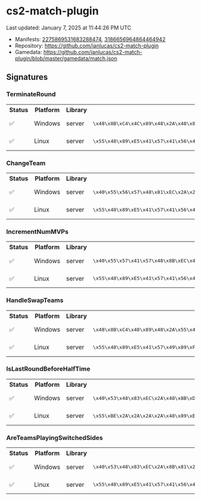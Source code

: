 # cs2-match-plugin 

Last updated: January 7, 2025 at 11:44:26 PM UTC

* Manifests: [2275869531683288474](https://steamdb.info/depot/2347771/history/?changeid=M:2275869531683288474), [3186656964864464942](https://steamdb.info/depot/2347773/history/?changeid=M:3186656964864464942)
* Repository: https://github.com/ianlucas/cs2-match-plugin
* Gamedata: https://github.com/ianlucas/cs2-match-plugin/blob/master/gamedata/match.json

## Signatures

### TerminateRound

<table>
<tr><th>Status</th><th>Platform</th><th>Library</th><th>CODE-Style</th><th>IDA-Style</th></tr><tr><td>✅</td><td>Windows</td><td>server</td><td>
<pre>
\x48\x8B\xC4\x4C\x89\x48\x2A\x48\x89\x48\x2A\x55\x41\x55
</pre>
</td><td>
<pre>
48 8B C4 4C 89 48 ? 48 89 48 ? 55 41 55
</pre>
</td></tr><tr><td>✅</td><td>Linux</td><td>server</td><td>
<pre>
\x55\x48\x89\xE5\x41\x57\x41\x56\x41\x55\x41\x54\x49\x89\xFC\x53\x48\x81\xEC\x2A\x2A\x2A\x2A\x48\x8D\x05\x2A\x2A\x2A\x2A\xF3\x0F\x11\x85
</pre>
</td><td>
<pre>
55 48 89 E5 41 57 41 56 41 55 41 54 49 89 FC 53 48 81 EC ? ? ? ? 48 8D 05 ? ? ? ? F3 0F 11 85
</pre>
</td></tr></table>

### ChangeTeam

<table>
<tr><th>Status</th><th>Platform</th><th>Library</th><th>CODE-Style</th><th>IDA-Style</th></tr><tr><td>✅</td><td>Windows</td><td>server</td><td>
<pre>
\x40\x55\x56\x57\x48\x81\xEC\x2A\x2A\x2A\x2A\x0F\xB6\xA9
</pre>
</td><td>
<pre>
40 55 56 57 48 81 EC ? ? ? ? 0F B6 A9
</pre>
</td></tr><tr><td>✅</td><td>Linux</td><td>server</td><td>
<pre>
\x55\x48\x89\xE5\x41\x57\x41\x56\x41\x55\x41\x54\x53\x48\x83\xEC\x2A\x44\x0F\xB6\xB7\x2A\x2A\x2A\x2A\x44\x39\xF6
</pre>
</td><td>
<pre>
55 48 89 E5 41 57 41 56 41 55 41 54 53 48 83 EC ? 44 0F B6 B7 ? ? ? ? 44 39 F6
</pre>
</td></tr></table>

### IncrementNumMVPs

<table>
<tr><th>Status</th><th>Platform</th><th>Library</th><th>CODE-Style</th><th>IDA-Style</th></tr><tr><td>✅</td><td>Windows</td><td>server</td><td>
<pre>
\x40\x55\x57\x41\x57\x48\x8B\xEC\x48\x81\xEC
</pre>
</td><td>
<pre>
40 55 57 41 57 48 8B EC 48 81 EC
</pre>
</td></tr><tr><td>✅</td><td>Linux</td><td>server</td><td>
<pre>
\x55\x48\x89\xE5\x41\x57\x41\x56\x41\x55\x41\x54\x49\x89\xFC\x53\x48\x8D\x3D\x2A\x2A\x2A\x2A\x89\xF3
</pre>
</td><td>
<pre>
55 48 89 E5 41 57 41 56 41 55 41 54 49 89 FC 53 48 8D 3D ? ? ? ? 89 F3
</pre>
</td></tr></table>

### HandleSwapTeams

<table>
<tr><th>Status</th><th>Platform</th><th>Library</th><th>CODE-Style</th><th>IDA-Style</th></tr><tr><td>✅</td><td>Windows</td><td>server</td><td>
<pre>
\x48\x8B\xC4\x48\x89\x48\x2A\x55\x48\x81\xEC
</pre>
</td><td>
<pre>
48 8B C4 48 89 48 ? 55 48 81 EC
</pre>
</td></tr><tr><td>✅</td><td>Linux</td><td>server</td><td>
<pre>
\x55\x48\x89\xE5\x41\x57\x49\x89\xFF\x41\x56\x41\x55\x41\x54\x53\x31\xDB\x48\x83\xEC
</pre>
</td><td>
<pre>
55 48 89 E5 41 57 49 89 FF 41 56 41 55 41 54 53 31 DB 48 83 EC
</pre>
</td></tr></table>

### IsLastRoundBeforeHalfTime

<table>
<tr><th>Status</th><th>Platform</th><th>Library</th><th>CODE-Style</th><th>IDA-Style</th></tr><tr><td>✅</td><td>Windows</td><td>server</td><td>
<pre>
\x40\x53\x48\x83\xEC\x2A\x48\x8B\xD9\xBA\x2A\x2A\x2A\x2A\x48\x8D\x0D\x2A\x2A\x2A\x2A\xE8\x2A\x2A\x2A\x2A\x48\x85\xC0\x75\x2A\x48\x8B\x05\x2A\x2A\x2A\x2A\x48\x8B\x40\x2A\x80\x38\x2A\x0F\x84\x2A\x2A\x2A\x2A\x83\xBB
</pre>
</td><td>
<pre>
40 53 48 83 EC ? 48 8B D9 BA ? ? ? ? 48 8D 0D ? ? ? ? E8 ? ? ? ? 48 85 C0 75 ? 48 8B 05 ? ? ? ? 48 8B 40 ? 80 38 ? 0F 84 ? ? ? ? 83 BB
</pre>
</td></tr><tr><td>✅</td><td>Linux</td><td>server</td><td>
<pre>
\x55\xBE\x2A\x2A\x2A\x2A\x48\x89\xE5\x41\x55\x41\x54\x53\x48\x89\xFB\x48\x8D\x3D\x2A\x2A\x2A\x2A\x48\x83\xEC\x2A\xE8\x2A\x2A\x2A\x2A\x48\x85\xC0\x74
</pre>
</td><td>
<pre>
55 BE ? ? ? ? 48 89 E5 41 55 41 54 53 48 89 FB 48 8D 3D ? ? ? ? 48 83 EC ? E8 ? ? ? ? 48 85 C0 74
</pre>
</td></tr></table>

### AreTeamsPlayingSwitchedSides

<table>
<tr><th>Status</th><th>Platform</th><th>Library</th><th>CODE-Style</th><th>IDA-Style</th></tr><tr><td>✅</td><td>Windows</td><td>server</td><td>
<pre>
\x40\x53\x48\x83\xEC\x2A\x8B\x81\x2A\x2A\x2A\x2A\x48\x8B\xD9\x8B\x91
</pre>
</td><td>
<pre>
40 53 48 83 EC ? 8B 81 ? ? ? ? 48 8B D9 8B 91
</pre>
</td></tr><tr><td>✅</td><td>Linux</td><td>server</td><td>
<pre>
\x55\x48\x89\xE5\x41\x57\x41\x56\x41\x55\x41\x54\x53\x48\x89\xFB\x48\x83\xEC\x2A\x8B\x87
</pre>
</td><td>
<pre>
55 48 89 E5 41 57 41 56 41 55 41 54 53 48 89 FB 48 83 EC ? 8B 87
</pre>
</td></tr></table>


